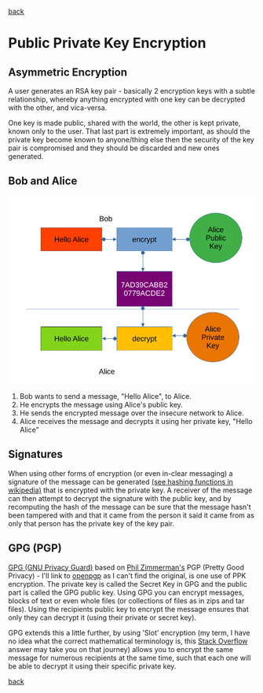 [back](encryption.md)

# Public Private Key Encryption

## Asymmetric Encryption

A user generates an RSA key pair - basically 2 encryption keys with a subtle
relationship, whereby anything encrypted with one key can be decrypted with the
other, and vica-versa.

One key is made public, shared with the world, the other is kept private, known
only to the user.  That last part is extremely important, as should the private
key become known to anyone/thing else then the security of the key pair is
compromised and they should be discarded and new ones generated.

## Bob and Alice

![Bob chats to Alice](images/pubprivenc.png)

1. Bob wants to send a message, "Hello Alice", to Alice.
2. He encrypts the message using Alice's public key.
3. He sends the encrypted message over the insecure network to Alice.
4. Alice receives the message and decrypts it using her private key, "Hello
   Alice"

## Signatures

When using other forms of encryption (or even in-clear messaging) a signature of
the message can be generated [(see hashing functions in
wikipedia)](https://en.wikipedia.org/wiki/Hash_function) that is encrypted with
the private key.  A receiver of the message can then attempt to decrypt the
signature with the public key, and by recomputing the hash of the message can be
sure that the message hasn't been tampered with and that it came from the person
it said it came from as only that person has the private key of the key pair.

## GPG (PGP)

[GPG (GNU Privacy Guard)](https://gnupg.org/https://gnupg.org/) based on [Phil
Zimmerman's](https://philzimmermann.com/EN/background/index.html) PGP (Pretty
Good Privacy) - I'll link to [openpgp](https://www.openpgp.org/) as I can't find
the original, is one use of PPK encryption.  The private key is called the
Secret Key in GPG and the public part is called the GPG public key.  Using GPG
you can encrypt messages, blocks of text or even whole files (or collections of
files as in zips and tar files).  Using the recipients public key  to encrypt
the message ensures that only they can decrypt it (using their private or secret
key).

GPG extends this a little further, by using 'Slot' encryption (my term, I have
no idea what the correct mathematical terminology is, this [Stack
Overflow](https://stackoverflow.com/questions/38846/how-to-encrypt-one-message-for-multiple-recipients)
answer may take you on that journey) allows you to encrypt the same message for
numerous recipients at the same time, such that each one will be able to decrypt
it using their specific private key.

[back](encryption.md)
